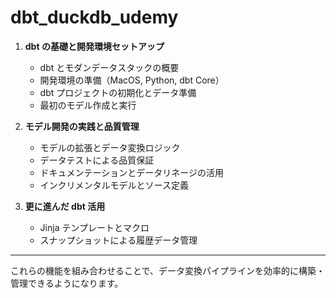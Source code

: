 # dbt_duckdb_udemy
1. **dbt の基礎と開発環境セットアップ**
   - dbt とモダンデータスタックの概要
   - 開発環境の準備（MacOS, Python, dbt Core）
   - dbt プロジェクトの初期化とデータ準備
   - 最初のモデル作成と実行

2. **モデル開発の実践と品質管理**
   - モデルの拡張とデータ変換ロジック
   - データテストによる品質保証
   - ドキュメンテーションとデータリネージの活用
   - インクリメンタルモデルとソース定義

3. **更に進んだ dbt 活用**
   - Jinja テンプレートとマクロ
   - スナップショットによる履歴データ管理

---

これらの機能を組み合わせることで、データ変換パイプラインを効率的に構築・管理できるようになります。
